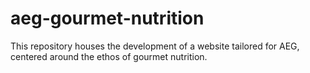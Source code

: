# aeg-gourmet-nutrition
This repository houses the development of a website tailored for AEG, centered around the ethos of gourmet nutrition.

